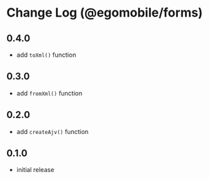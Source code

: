 # Change Log (@egomobile/forms)

## 0.4.0

- add `toXml()` function

## 0.3.0

- add `fromXml()` function

## 0.2.0

- add `createAjv()` function

## 0.1.0

- initial release
